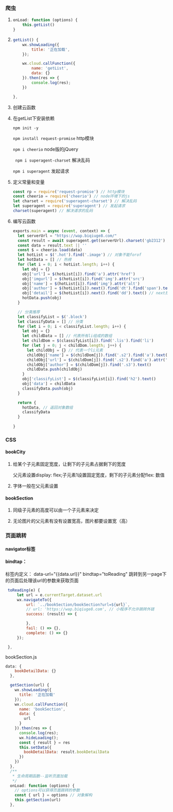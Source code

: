 ### 爬虫

1. ```js
   onLoad: function (options) {
       this.getList()
   }
   ```

2. ```js
   getList() {
       wx.showLoading({
           title: '正在加载',
       });
   
       wx.cloud.callFunction({
           name: 'getList',
           data: {}
       }).then(res => {
           console.log(res);
       })
   
   },
   ```

3. 创建云函数

4. 在getList下安装依赖

   `npm init -y`

   `npm install request-promise` http模块

   `npm i cheerio` node版的jQuery

   ` npm i superagent-charset` 解决乱码

   `npm i superagent`  发起请求

5. 定义常量和变量

   ```js
   const rp = require('request-promise') // http模块
   const cheerio = require('cheerio') // node环境下的js
   let charset = require('superagent-charset') // 解决乱码
   let superagent = require('superagent') // 发起请求
   charset(superagent) // 解决请求的乱码
   ```

6. 编写云函数

   ```js
   exports.main = async (event, context) => {
     let serverUrl = "https://wap.biqiuge8.com/"
     const result = await superagent.get(serverUrl).charset('gb2312') // 取决于网页的编码方式
     const data = result.text || ''
     const $ = cheerio.load(data)
     let hotList = $('.hot').find('.image') // 对象不能forof
     let hotData = [] // 热榜
     for (let i = 0; i < hotList.length; i++) {
       let obj = {}
       obj['url'] = $(hotList[i]).find('a').attr('href')
       obj['imgurl'] = $(hotList[i]).find('img').attr('src')
       obj['name'] = $(hotList[i]).find('img').attr('alt')
       obj['author'] = $(hotList[i]).next().find('dt').find('span').text() // next找兄弟结点
       obj['detail'] = $(hotList[i]).next().find('dd').text() // next找兄弟结点
       hotData.push(obj)
     }
   
     // 分类推荐
     let classifyList = $('.block')
     let classifyData = [] // 分类
     for (let i = 0; i < classifyList.length; i++) {
       let obj = {}
       let childData = [] // 代表所有li组成的数组
       let childDom = $(classifyList[i]).find('.lis').find('li')
       for (let j = 0; j < childDom.length; j++) {
         let childObj = {} // 代表一个li元素
         childObj['name'] = $(childDom[j]).find('.s2').find('a').text()
         childObj['url'] = $(childDom[j]).find('.s2').find('a').attr('href')
         childObj['author'] = $(childDom[j]).find('.s3').text()
         childData.push(childObj)
       }
       obj['classifyList'] = $(classifyList[i]).find('h2').text()
       obj['data'] = childData
       classifyData.push(obj)
     }
   
     return {
       hotData, // 返回对象数组
       classifyData
     }
     
   }
   ```

### CSS

#### bookCity

1. 给某个子元素固定宽度，让剩下的子元素占据剩下的宽度

   父元素设置display: flex;子元素1设置固定宽度，剩下的子元素分配flex: 数值

2. 字体一般在父元素设置

#### bookSection

1. 同级子元素的高度可以由一个子元素来决定

2. 无论图片的父元素有没有设置宽高，图片都要设置宽（高）

### 页面跳转

#### navigator标签

#### bindtap：

标签内定义： data-url="{{data.url}}"  bindtap="toReading" 跳转到另一page下的页面后处理该url的参数来获取页面

```js
 toReading(e) {
     let url = e.currentTarget.dataset.url 
     wx.navigateTo({
         url: `../bookSection/bookSection?url=${url}`,
         // url: 'https://wap.biqiuge8.com', // 小程序不允许跳转外链
         success: (result) => {

         },
         fail: () => {},
         complete: () => {}
     });

 },
```

bookSection.js

```js
data: {
    bookDetailData: {}
  },

  getSection(url) {
    wx.showLoading({
      title: '正在加载'
    });
    wx.cloud.callFunction({
      name: 'bookSection',
      data: {
        url
      }
    }).then(res => {
      console.log(res);
      wx.hideLoading();
      const { result } = res
      this.setData({
        bookDetailData: result.bookDetailData
      })
    })
  },
  /**
   * 生命周期函数--监听页面加载
   */
  onLoad: function (options) {
    // options可以获得页面跳转的参数
    const { url } = options // 对象解构
    this.getSection(url)
  },
```



